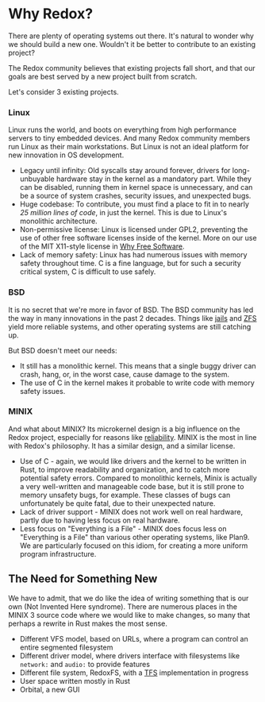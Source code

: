 Why Redox?
==========

There are plenty of operating systems out there. It's natural to wonder why we should build a new one. Wouldn't it be better to contribute to an existing project?

The Redox community believes that existing projects fall short, and that our goals are best served by a new project built from scratch.

Let's consider 3 existing projects.

### Linux

Linux runs the world, and boots on everything from high performance servers to tiny embedded devices. And many Redox community members run Linux as their main workstations. But Linux is not an ideal platform for new innovation in OS development.

- Legacy until infinity: Old syscalls stay around forever, drivers for long-unbuyable hardware stay in the kernel as a mandatory part. While they can be disabled, running them in kernel space is unnecessary, and can be a source of system crashes, security issues, and unexpected bugs.
- Huge codebase: To contribute, you must find a place to fit in to nearly _25 million lines of code_, in just the kernel. This is due to Linux's monolithic architecture.
- Non-permissive license: Linux is licensed under GPL2, preventing the use of other free software licenses inside of the kernel. More on our use of the MIT X11-style license in [Why Free Software].
- Lack of memory safety: Linux has had numerous issues with memory safety throughout time. C is a fine language, but for such a security critical system, C is difficult to use safely.

### BSD

It is no secret that we're more in favor of BSD. The BSD community has led the way in many innovations in the past 2 decades. Things like [jails] and [ZFS] yield more reliable systems, and other operating systems are still catching up.

But BSD doesn't meet our needs:

- It still has a monolithic kernel. This means that a single buggy driver can crash, hang, or, in the worst case, cause damage to the system.
- The use of C in the kernel makes it probable to write code with memory safety issues.

### MINIX

And what about MINIX? Its microkernel design is a big influence on the Redox project, especially for reasons like [reliability]. MINIX is the most in line with Redox's philosophy. It has a similar design, and a similar license.

- Use of C - again, we would like drivers and the kernel to be written in Rust, to improve readability and organization, and to catch more potential safety errors. Compared to monolithic kernels, Minix is actually a very well-written and manageable code base, but it is still prone to memory unsafety bugs, for example. These classes of bugs can unfortunately be quite fatal, due to their unexpected nature.
- Lack of driver support - MINIX does not work well on real hardware, partly due to having less focus on real hardware.
- Less focus on "Everything is a File" - MINIX does focus less on "Everything is a File" than various other operating systems, like Plan9. We are particularly focused on this idiom, for creating a more uniform program infrastructure.

The Need for Something New
--------------------------

We have to admit, that we do like the idea of writing something that is our own (Not Invented Here syndrome). There are numerous places in the MINIX 3 source code where we would like to make changes, so many that perhaps a rewrite in Rust makes the most sense.

- Different VFS model, based on URLs, where a program can control an entire segmented filesystem
- Different driver model, where drivers interface with filesystems like `network:` and `audio:` to provide features
- Different file system, RedoxFS, with a [TFS] implementation in progress
- User space written mostly in Rust
- Orbital, a new GUI

[Why Free Software]: ./why_free_software.html
[jails]: https://www.freebsd.org/doc/handbook/jails.html
[ZFS]: https://www.freebsd.org/doc/handbook/zfs.html
[reliability]: http://wiki.minix3.org/doku.php?id=www:documentation:reliability
[TFS]: https://gitlab.redox-os.org/redox-os/tfs
